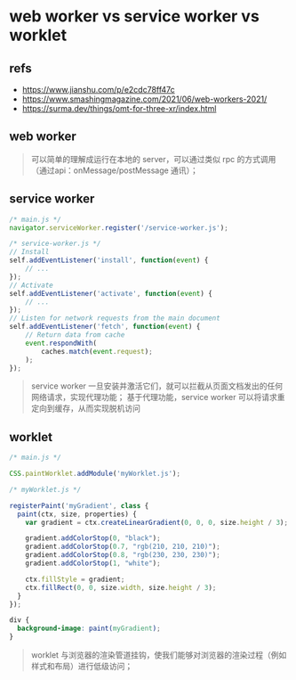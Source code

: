# web worker vs service worker vs worklet

## refs

- <https://www.jianshu.com/p/e2cdc78ff47c>
- <https://www.smashingmagazine.com/2021/06/web-workers-2021/>
- <https://surma.dev/things/omt-for-three-xr/index.html>

## web worker

> 可以简单的理解成运行在本地的 server，可以通过类似 rpc 的方式调用（通过api：onMessage/postMessage 通讯）；

## service worker

```js
/* main.js */
navigator.serviceWorker.register('/service-worker.js');

/* service-worker.js */
// Install 
self.addEventListener('install', function(event) {
    // ...
});
// Activate 
self.addEventListener('activate', function(event) {
    // ...
});
// Listen for network requests from the main document
self.addEventListener('fetch', function(event) {
    // Return data from cache
    event.respondWith(
        caches.match(event.request);
    );
});


```

> service worker 一旦安装并激活它们，就可以拦截从页面文档发出的任何网络请求，实现代理功能；
> 基于代理功能，service worker 可以将请求重定向到缓存，从而实现脱机访问

## worklet

```js
/* main.js */

CSS.paintWorklet.addModule('myWorklet.js');

/* myWorklet.js */

registerPaint('myGradient', class {
  paint(ctx, size, properties) {
    var gradient = ctx.createLinearGradient(0, 0, 0, size.height / 3);

    gradient.addColorStop(0, "black");
    gradient.addColorStop(0.7, "rgb(210, 210, 210)");
    gradient.addColorStop(0.8, "rgb(230, 230, 230)");
    gradient.addColorStop(1, "white");

    ctx.fillStyle = gradient;
    ctx.fillRect(0, 0, size.width, size.height / 3);
  }
});

```

```css
div {
  background-image: paint(myGradient);
}
```

> worklet 与浏览器的渲染管道挂钩，使我们能够对浏览器的渲染过程（例如样式和布局）进行低级访问；
